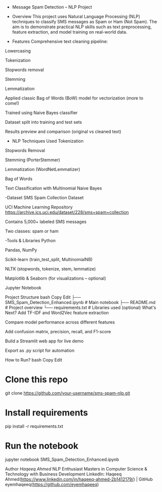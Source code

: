- Message Spam Detection – NLP Project
- Overview
This project uses Natural Language Processing (NLP) techniques to classify SMS messages as Spam or Ham (Not Spam). The aim is to demonstrate practical NLP skills such as text preprocessing, feature extraction, and model training on real-world data.

- Features
Comprehensive text cleaning pipeline:

Lowercasing

Tokenization

Stopwords removal

Stemming

Lemmatization

Applied classic Bag of Words (BoW) model for vectorization (more to come!)

Trained using Naive Bayes classifier

Dataset split into training and test sets

Results preview and comparison (original vs cleaned text)

- NLP Techniques Used
Tokenization

Stopwords Removal

Stemming (PorterStemmer)

Lemmatization (WordNetLemmatizer)

Bag of Words

Text Classification with Multinomial Naive Bayes

-Dataset
SMS Spam Collection Dataset

UCI Machine Learning Repository
https://archive.ics.uci.edu/dataset/228/sms+spam+collection

Contains 5,000+ labeled SMS messages

Two classes: spam or ham

-Tools & Libraries
Python

Pandas, NumPy

Scikit-learn (train_test_split, MultinomialNB)

NLTK (stopwords, tokenize, stem, lemmatize)

Matplotlib & Seaborn (for visualizations – optional)

Jupyter Notebook

Project Structure
bash
Copy
Edit
├── SMS_Spam_Detection_Enhanced.ipynb   # Main notebook
├── README.md                           # Project overview
└── requirements.txt                    # Libraries used (optional)
What's Next?
Add TF-IDF and Word2Vec feature extraction

Compare model performance across different features

Add confusion matrix, precision, recall, and F1-score

Build a Streamlit web app for live demo

Export as .py script for automation

How to Run?
bash
Copy
Edit
# Clone this repo
git clone https://github.com/your-username/sms-spam-nlp.git

# Install requirements
pip install -r requirements.txt

# Run the notebook
jupyter notebook SMS_Spam_Detection_Enhanced.ipynb

Author
*Haqeeq Ahmed*
NLP Enthusiast
Masters in Computer Science & Technology with Business Development
LinkedIn: Haqeeq Ahmed(https://www.linkedin.com/in/haqeeq-ahmed-2b1412179/) | GitHub eyemhaqeeq(https://github.com/eyemhaqeeq)
